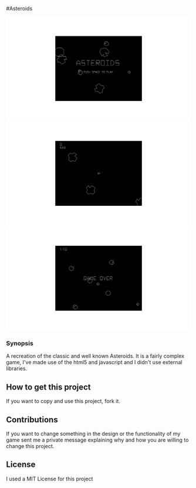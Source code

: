#Asteroids

![alttag](https://github.com/davidbanu/Asteroids/blob/master/asteroids1.png)
![alttag](https://github.com/davidbanu/Asteroids/blob/master/Asteroids2.png)
![alttag](https://github.com/davidbanu/Asteroids/blob/master/Asteroids3.png)

### Synopsis

A recreation of the classic and well known Asteroids. It is a fairly complex game, I've made use of the html5 and javascript and I didn't use external libraries.

## How to get this project
If you want to copy and use this project, fork it.

## Contributions
If you want to change something in the design or the functionality of my game sent me a private message explaining why and how you are willing to change this project.

## License
I used a MIT License for this project
